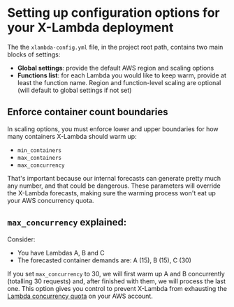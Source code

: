 # Setting up configuration options for your X-Lambda deployment

The the `xlambda-config.yml` file, in the project root path, contains two main blocks of settings:

- **Global settings**: provide the default AWS region and scaling options
- **Functions list**: for each Lambda you would like to keep warm, provide at least the function name. Region and function-level scaling are optional (will default to global settings if not set)

## Enforce container count boundaries

In scaling options, you must enforce lower and upper boundaries for how many containers X-Lambda should warm up:

- `min_containers`
- `max_containers`
- `max_concurrency`

That's important because our internal forecasts can generate pretty much any number, and that could be dangerous. These parameters will override the X-Lambda forecasts, making sure the warming process won't eat up your AWS concurrency quota.

## `max_concurrency` explained:

Consider:

- You have Lambdas A, B and C
- The forecasted container demands are: A (15), B (15), C (30)

If you set `max_concurrency` to 30, we will first warm up A and B concurrently (totalling 30 requests) and, after finished with them, we will process the last one. This option gives you control to prevent X-Lambda from exhausting the [Lambda concurrency quota](https://docs.aws.amazon.com/lambda/latest/dg/concurrent-executions.html) on your AWS account.